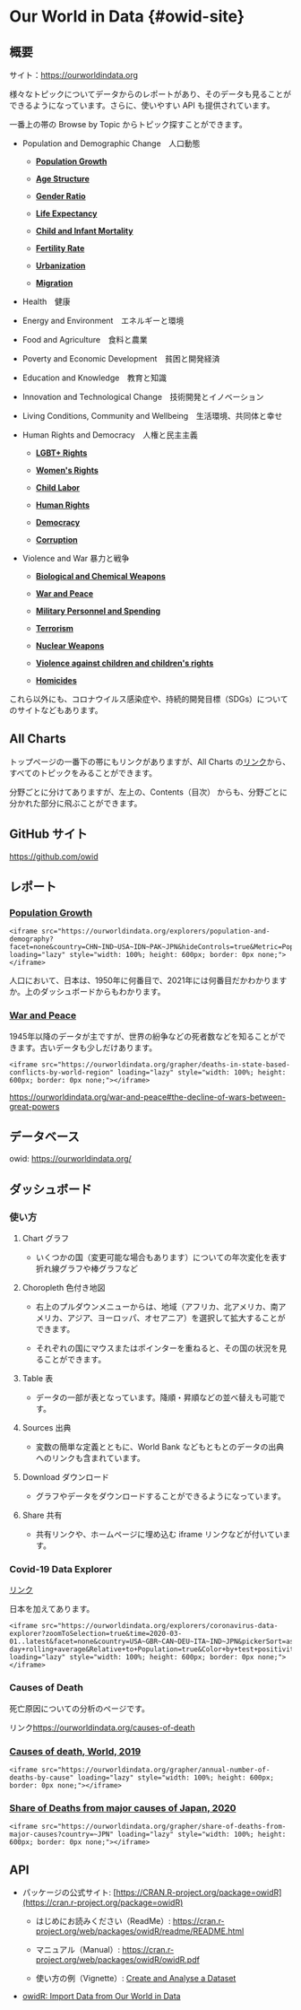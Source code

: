 # Our World in Data {#owid-site}

## 概要

サイト：<https://ourworldindata.org>

様々なトピックについてデータからのレポートがあり、そのデータも見ることができるようになっています。さらに、使いやすい API も提供されています。

一番上の帯の Browse by Topic からトピック探すことができます。

-   Population and Demographic Change　人口動態

    -   [**Population Growth**](https://ourworldindata.org/population-growth)

    -   [**Age Structure**](https://ourworldindata.org/age-structure)

    -   [**Gender Ratio**](https://ourworldindata.org/gender-ratio)

    -   [**Life Expectancy**](https://ourworldindata.org/life-expectancy)

    -   [**Child and Infant Mortality**](https://ourworldindata.org/child-mortality)

    -   [**Fertility Rate**](https://ourworldindata.org/fertility-rate)

    -   [**Urbanization**](https://ourworldindata.org/urbanization)

    -   [**Migration**](https://ourworldindata.org/migration)

-   Health　健康

-   Energy and Environment　エネルギーと環境

-   Food and Agriculture　食料と農業

-   Poverty and Economic Development　貧困と開発経済

-   Education and Knowledge　教育と知識

-   Innovation and Technological Change　技術開発とイノベーション

-   Living Conditions, Community and Wellbeing　生活環境、共同体と幸せ

-   Human Rights and Democracy　人権と民主主義

    -   [**LGBT+ Rights**](https://ourworldindata.org/lgbt-rights)

    -   [**Women's Rights**](https://ourworldindata.org/women-rights)

    -   [**Child Labor**](https://ourworldindata.org/child-labor)

    -   [**Human Rights**](https://ourworldindata.org/human-rights)

    -   [**Democracy**](https://ourworldindata.org/democracy)

    -   [**Corruption**](https://ourworldindata.org/corruption)

-   Violence and War 暴力と戦争

    -   [**Biological and Chemical Weapons**](https://ourworldindata.org/biological-and-chemical-weapons)

    -   [**War and Peace**](https://ourworldindata.org/war-and-peace)

    -   [**Military Personnel and Spending**](https://ourworldindata.org/military-personnel-spending)

    -   [**Terrorism**](https://ourworldindata.org/terrorism)

    -   [**Nuclear Weapons**](https://ourworldindata.org/nuclear-weapons)

    -   [**Violence against children and children's rights**](https://ourworldindata.org/violence-against-rights-for-children)

    -   [**Homicides**](https://ourworldindata.org/homicides)

これら以外にも、コロナウイルス感染症や、持続的開発目標（SDGs）についてのサイトなどもあります。

## All Charts

トップページの一番下の帯にもリンクがありますが、All Charts の[リンク](https://ourworldindata.org/charts)から、すべてのトピックをみることができます。

分野ごとに分けてありますが、左上の、Contents（目次） からも、分野ごとに分かれた部分に飛ぶことができます。

## GitHub サイト

<https://github.com/owid>

## レポート

### [Population Growth](https://ourworldindata.org/population-growth)

```{=html}
<iframe src="https://ourworldindata.org/explorers/population-and-demography?facet=none&country=CHN~IND~USA~IDN~PAK~JPN&hideControls=true&Metric=Population&Sex=Both+sexes&Age+group=Total&Projection+Scenario=None" loading="lazy" style="width: 100%; height: 600px; border: 0px none;"></iframe>
```
人口において、日本は、1950年に何番目で、2021年には何番目だかわかりますか。上のダッシュボードからもわかります。

### [War and Peace](https://ourworldindata.org/war-and-peace)

1945年以降のデータが主ですが、世界の紛争などの死者数などを知ることができます。古いデータも少しだけあります。

```{=html}
<iframe src="https://ourworldindata.org/grapher/deaths-in-state-based-conflicts-by-world-region" loading="lazy" style="width: 100%; height: 600px; border: 0px none;"></iframe>
```
<https://ourworldindata.org/war-and-peace#the-decline-of-wars-between-great-powers>

## データベース

owid: <https://ourworldindata.org/>

## ダッシュボード

### 使い方

1.  Chart グラフ

    -   いくつかの国（変更可能な場合もあります）についての年次変化を表す折れ線グラフや棒グラフなど

2.  Choropleth 色付き地図

    -   右上のプルダウンメニューからは、地域（アフリカ、北アメリカ、南アメリカ、アジア、ヨーロッパ、オセアニア）を選択して拡大することができます。

    -   それぞれの国にマウスまたはポインターを重ねると、その国の状況を見ることができます。

3.  Table 表

    -   データの一部が表となっています。降順・昇順などの並べ替えも可能です。

4.  Sources 出典

    -   変数の簡単な定義とともに、World Bank などもともとのデータの出典へのリンクも含まれています。

5.  Download ダウンロード

    -   グラフやデータをダウンロードすることができるようになっています。

6.  Share 共有

    -   共有リンクや、ホームページに埋め込む iframe リンクなどが付いています。

### Covid-19 Data Explorer

[リンク](https://ourworldindata.org/explorers/coronavirus-data-explorer?zoomToSelection=true&time=2020-03-01..latest&facet=none&country=USA~GBR~CAN~DEU~ITA~IND&pickerSort=asc&pickerMetric=location&Metric=Confirmed+cases&Interval=7-day+rolling+average&Relative+to+Population=true&Color+by+test+positivity=false)

日本を加えてあります。

```{=html}
<iframe src="https://ourworldindata.org/explorers/coronavirus-data-explorer?zoomToSelection=true&time=2020-03-01..latest&facet=none&country=USA~GBR~CAN~DEU~ITA~IND~JPN&pickerSort=asc&pickerMetric=location&Metric=Confirmed+cases&Interval=7-day+rolling+average&Relative+to+Population=true&Color+by+test+positivity=false&hideControls=true" loading="lazy" style="width: 100%; height: 600px; border: 0px none;"></iframe>
```
### **Causes of Death**

死亡原因についての分析のページです。

リンク<https://ourworldindata.org/causes-of-death>

### [Causes of death, World, 2019](https://ourworldindata.org/grapher/annual-number-of-deaths-by-cause)

```{=html}
<iframe src="https://ourworldindata.org/grapher/annual-number-of-deaths-by-cause" loading="lazy" style="width: 100%; height: 600px; border: 0px none;"></iframe>
```
### [Share of Deaths from major causes of Japan, 2020](https://ourworldindata.org/grapher/share-of-deaths-from-major-causes?country=~JPN)

```{=html}
<iframe src="https://ourworldindata.org/grapher/share-of-deaths-from-major-causes?country=~JPN" loading="lazy" style="width: 100%; height: 600px; border: 0px none;"></iframe>
```
## API

-   パッケージの公式サイト: [https://CRAN.R-project.org/package=owidR](https://cran.r-project.org/package=owidR)

    -   はじめにお読みください（ReadMe）: <https://cran.r-project.org/web/packages/owidR/readme/README.html>

    -   マニュアル（Manual）: <https://cran.r-project.org/web/packages/owidR/owidR.pdf>

    -   使い方の例（Vignette）: [Create and Analyse a Dataset](https://cran.r-project.org/web/packages/owidR/vignettes/example-analysis.html)

-   [owidR: Import Data from Our World in Data](https://rdrr.io/cran/owidR/)
